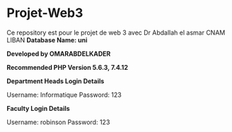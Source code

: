 # Projet-Web3
Ce repository est pour le projet de web 3 avec Dr Abdallah el asmar CNAM LIBAN
**Database Name: uni**

**Developed by OMARABDELKADER**

**Recommended PHP Version 5.6.3, 7.4.12**


**Department Heads Login Details**

Username: Informatique
Password: 123

**Faculty Login Details**

Username: robinson
Password: 123



